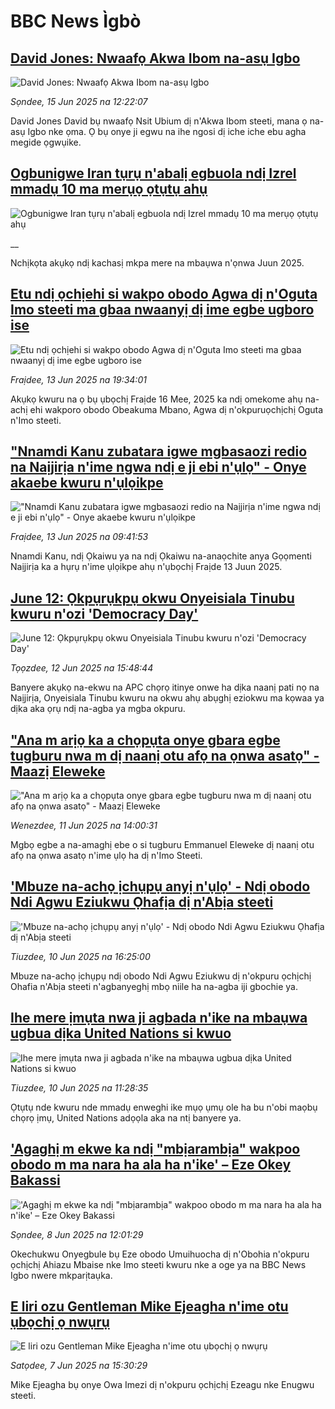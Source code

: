 # BBC News Ìgbò## [David Jones: Nwaafọ Akwa Ibom na-asụ Igbo](https://www.bbc.com/igbo/articles/c4gkg88nm04o?at_campaign=githubrss)![David Jones: Nwaafọ Akwa Ibom na-asụ Igbo](https://ichef.bbci.co.uk/ace/standard/240/cpsprodpb/a950/live/b98c38e0-49dd-11f0-b209-c18fcce2798c.jpg)_Sọndee, 15 Jun 2025 na 12:22:07_David Jones David bụ nwaafọ Nsit Ubium dị n'Akwa Ibom steeti, mana ọ na-asụ Igbo nke ọma. Ọ bụ onye ji egwu na ihe ngosi dị iche iche ebu agha megide ọgwụike.## [Ogbunigwe Iran tụrụ n'abalị egbuola ndị Izrel mmadụ 10 ma merụọ ọtụtụ ahụ](https://www.bbc.co.uk/igbo/live/c3089lg1ly8t?at_campaign=githubrss)![Ogbunigwe Iran tụrụ n'abalị egbuola ndị Izrel mmadụ 10 ma merụọ ọtụtụ ahụ](https://ichef.bbci.co.uk/ace/standard/240/cpsprodpb/e9bf/live/1ee97ee0-49c1-11f0-9471-e380f647874e.jpg)__Nchịkọta akụkọ ndị kachasị mkpa mere na mbaụwa n'ọnwa Juun 2025.## [Etu ndị ọchịehi si wakpo obodo Agwa dị n'Oguta Imo steeti ma gbaa nwaanyị dị ime egbe ugboro ise](https://www.bbc.com/igbo/articles/c4gene1v1rqo?at_campaign=githubrss)![Etu ndị ọchịehi si wakpo obodo Agwa dị n'Oguta Imo steeti ma gbaa nwaanyị dị ime egbe ugboro ise](https://ichef.bbci.co.uk/ace/standard/240/cpsprodpb/9cc7/live/54e15970-487a-11f0-8ebd-352af704b896.jpg)_Fraịdee, 13 Jun 2025 na 19:34:01_Akụkọ kwuru na ọ bụ ụbọchị Fraịde 16 Mee, 2025 ka ndị omekome ahụ na-achị ehi wakporo obodo Obeakuma Mbano, Agwa dị n'okpuruọchịchị Oguta n'Imo steeti.## ["Nnamdi Kanu zubatara igwe mgbasaozi redio na Naịjirịa n'ime ngwa ndị e ji ebi n'ụlọ" - Onye akaebe kwuru n'ụlọikpe](https://www.bbc.com/igbo/articles/c1jxy46j7dgo?at_campaign=githubrss)!["Nnamdi Kanu zubatara igwe mgbasaozi redio na Naịjirịa n'ime ngwa ndị e ji ebi n'ụlọ" - Onye akaebe kwuru n'ụlọikpe](https://ichef.bbci.co.uk/ace/standard/240/cpsprodpb/bdb2/live/3d9da940-4833-11f0-84b6-6bf0f66205f1.png)_Fraịdee, 13 Jun 2025 na 09:41:53_Nnamdi Kanu, ndị Ọkaiwu ya na ndị Ọkaiwu na-anaọchite anya Gọọmenti Naịjirịa ka a hụrụ n'ime ụlọikpe ahụ n'ụbọchị Fraịde 13 Juun 2025.## [June 12: Ọkpụrụkpụ okwu Onyeisiala Tinubu kwuru n'ozi 'Democracy Day'](https://www.bbc.com/igbo/articles/cvg9jezv3xvo?at_campaign=githubrss)![June 12: Ọkpụrụkpụ okwu Onyeisiala Tinubu kwuru n'ozi 'Democracy Day'](https://ichef.bbci.co.uk/ace/standard/240/cpsprodpb/c33b/live/afc22c50-4796-11f0-852d-2b00931dcf75.jpg)_Tọọzdee, 12 Jun 2025 na 15:48:44_Banyere akụkọ na-ekwu na APC chọrọ itinye onwe ha dịka naanị pati nọ na Naịjirịa, Onyeisiala Tinubu kwuru na okwu ahụ abụghị eziokwu ma kọwaa ya dịka aka ọrụ ndị na-agba ya mgba okpuru.## ["Ana m arịọ ka a chọpụta onye gbara egbe tugburu nwa m dị naanị otu afọ na ọnwa asatọ" - Maazị Eleweke](https://www.bbc.com/igbo/articles/clyn0wx6dn7o?at_campaign=githubrss)!["Ana m arịọ ka a chọpụta onye gbara egbe tugburu nwa m dị naanị otu afọ na ọnwa asatọ" - Maazị Eleweke](https://ichef.bbci.co.uk/ace/standard/240/cpsprodpb/2420/live/5fbb3d90-46ca-11f0-bbaa-4bc03e0665b7.jpg)_Wenezdee, 11 Jun 2025 na 14:00:31_Mgbọ egbe a na-amaghị ebe o si tugburu Emmanuel Eleweke dị naanị otu afọ na ọnwa asatọ n'ime ụlọ ha dị n'Imo Steeti.## ['Mbuze na-achọ ịchụpụ anyị n'ụlọ' - Ndị obodo Ndi Agwu Eziukwu Ọhafịa dị n'Abịa steeti](https://www.bbc.com/igbo/articles/c3085je4n29o?at_campaign=githubrss)!['Mbuze na-achọ ịchụpụ anyị n'ụlọ' - Ndị obodo Ndi Agwu Eziukwu Ọhafịa dị n'Abịa steeti](https://ichef.bbci.co.uk/ace/standard/240/cpsprodpb/45b7/live/a2f4f1d0-4613-11f0-84b6-6bf0f66205f1.png)_Tiuzdee, 10 Jun 2025 na 16:25:00_Mbuze na-achọ ịchụpụ ndị obodo Ndi Agwu Eziukwu dị n'okpuru ọchịchị Ohafia n'Abịa steeti n'agbanyeghị mbọ niile ha na-agba iji gbochie ya.## [Ihe mere ịmụta nwa ji agbada n'ike na mbaụwa ugbua dịka United Nations si kwuo](https://www.bbc.com/igbo/articles/cyvmz6jg79ro?at_campaign=githubrss)![Ihe mere ịmụta nwa ji agbada n'ike na mbaụwa ugbua dịka United Nations si kwuo](https://ichef.bbci.co.uk/ace/standard/240/cpsprodpb/1037/live/9bae9140-45ed-11f0-b6e6-4ddb91039da1.jpg)_Tiuzdee, 10 Jun 2025 na 11:28:35_Ọtụtụ nde kwuru nde mmadụ enweghi ike mụọ ụmụ ole ha bu n'obi maọbụ chọrọ ịmụ, United Nations adọọla aka na ntị banyere ya.## ['Agaghị m ekwe ka ndị "mbịarambịa" wakpoo obodo m ma nara ha ala ha n'ike' – Eze Okey Bakassi](https://www.bbc.com/igbo/articles/c39xylr9gdxo?at_campaign=githubrss)!['Agaghị m ekwe ka ndị "mbịarambịa" wakpoo obodo m ma nara ha ala ha n'ike' – Eze Okey Bakassi](https://ichef.bbci.co.uk/ace/standard/240/cpsprodpb/6ba4/live/2a401f80-4460-11f0-bace-e1270fc31f5e.png)_Sọndee, 8 Jun 2025 na 12:01:29_Okechukwu Onyegbule bụ Eze obodo Umuihuocha dị n'Obohia n'okpuru ọchịchị Ahiazu Mbaise nke Imo steeti kwuru nke a oge ya na BBC News Igbo nwere mkparịtaụka.## [E liri ozu Gentleman Mike Ejeagha n'ime otu ụbọchị ọ nwụrụ](https://www.bbc.com/igbo/articles/cn4qd217qv2o?at_campaign=githubrss)![E liri ozu Gentleman Mike Ejeagha n'ime otu ụbọchị ọ nwụrụ](https://ichef.bbci.co.uk/ace/standard/240/cpsprodpb/35c6/live/af036e50-43b3-11f0-a94a-5950836fe9fa.jpg)_Satọdee, 7 Jun 2025 na 15:30:29_Mike Ejeagha bụ onye Owa Imezi dị n'okpuru ọchịchị Ezeagu nke Enugwu steeti.